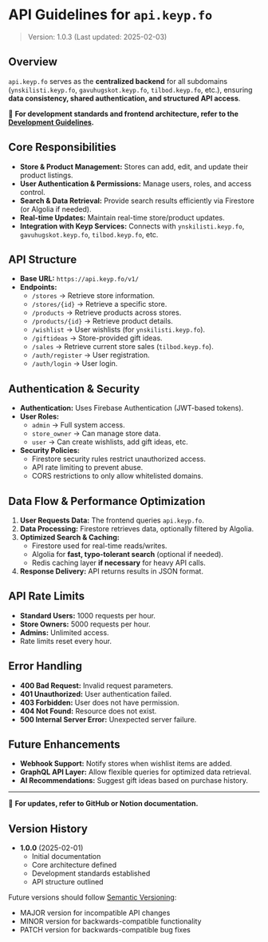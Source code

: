 # API Guidelines for `api.keyp.fo`
> Version: 1.0.3 (Last updated: 2025-02-03)

## Overview
`api.keyp.fo` serves as the **centralized backend** for all subdomains (`ynskilisti.keyp.fo`, `gavuhugskot.keyp.fo`, `tilbod.keyp.fo`, etc.), ensuring **data consistency, shared authentication, and structured API access**.

📌 **For development standards and frontend architecture, refer to the [Development Guidelines](#).**

## Core Responsibilities
- **Store & Product Management:** Stores can add, edit, and update their product listings.
- **User Authentication & Permissions:** Manage users, roles, and access control.
- **Search & Data Retrieval:** Provide search results efficiently via Firestore (or Algolia if needed).
- **Real-time Updates:** Maintain real-time store/product updates.
- **Integration with Keyp Services:** Connects with `ynskilisti.keyp.fo`, `gavuhugskot.keyp.fo`, `tilbod.keyp.fo`, etc.

## API Structure
- **Base URL:** `https://api.keyp.fo/v1/`
- **Endpoints:**
  - `/stores` → Retrieve store information.
  - `/stores/{id}` → Retrieve a specific store.
  - `/products` → Retrieve products across stores.
  - `/products/{id}` → Retrieve product details.
  - `/wishlist` → User wishlists (for `ynskilisti.keyp.fo`).
  - `/giftideas` → Store-provided gift ideas.
  - `/sales` → Retrieve current store sales (`tilbod.keyp.fo`).
  - `/auth/register` → User registration.
  - `/auth/login` → User login.

## Authentication & Security
- **Authentication:** Uses Firebase Authentication (JWT-based tokens).
- **User Roles:**
  - `admin` → Full system access.
  - `store_owner` → Can manage store data.
  - `user` → Can create wishlists, add gift ideas, etc.
- **Security Policies:**
  - Firestore security rules restrict unauthorized access.
  - API rate limiting to prevent abuse.
  - CORS restrictions to only allow whitelisted domains.

## Data Flow & Performance Optimization
1. **User Requests Data:** The frontend queries `api.keyp.fo`.
2. **Data Processing:** Firestore retrieves data, optionally filtered by Algolia.
3. **Optimized Search & Caching:**
   - Firestore used for real-time reads/writes.
   - Algolia for **fast, typo-tolerant search** (optional if needed).
   - Redis caching layer **if necessary** for heavy API calls.
4. **Response Delivery:** API returns results in JSON format.

## API Rate Limits
- **Standard Users:** 1000 requests per hour.
- **Store Owners:** 5000 requests per hour.
- **Admins:** Unlimited access.
- Rate limits reset every hour.

## Error Handling
- **400 Bad Request:** Invalid request parameters.
- **401 Unauthorized:** User authentication failed.
- **403 Forbidden:** User does not have permission.
- **404 Not Found:** Resource does not exist.
- **500 Internal Server Error:** Unexpected server failure.

## Future Enhancements
- **Webhook Support:** Notify stores when wishlist items are added.
- **GraphQL API Layer:** Allow flexible queries for optimized data retrieval.
- **AI Recommendations:** Suggest gift ideas based on purchase history.

---
🚀 **For updates, refer to GitHub or Notion documentation.**

## Version History
- **1.0.0** (2025-02-01)
  - Initial documentation
  - Core architecture defined
  - Development standards established
  - API structure outlined

Future versions should follow [Semantic Versioning](https://semver.org/):
- MAJOR version for incompatible API changes
- MINOR version for backwards-compatible functionality
- PATCH version for backwards-compatible bug fixes